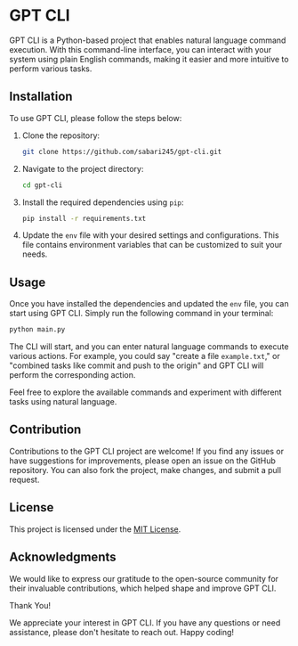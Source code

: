 # GPT CLI

GPT CLI is a Python-based project that enables natural language command execution. With this command-line interface, you can interact with your system using plain English commands, making it easier and more intuitive to perform various tasks.

## Installation

To use GPT CLI, please follow the steps below:

1. Clone the repository:

   ```bash
   git clone https://github.com/sabari245/gpt-cli.git
   ```

2. Navigate to the project directory:

   ```bash
   cd gpt-cli
   ```

3. Install the required dependencies using `pip`:

   ```bash
   pip install -r requirements.txt
   ```

4. Update the `env` file with your desired settings and configurations. This file contains environment variables that can be customized to suit your needs.

## Usage

Once you have installed the dependencies and updated the `env` file, you can start using GPT CLI. Simply run the following command in your terminal:

```bash
python main.py
```

The CLI will start, and you can enter natural language commands to execute various actions. For example, you could say "create a file `example.txt`," or "combined tasks like commit and push to the origin" and GPT CLI will perform the corresponding action.

Feel free to explore the available commands and experiment with different tasks using natural language.

## Contribution

Contributions to the GPT CLI project are welcome! If you find any issues or have suggestions for improvements, please open an issue on the GitHub repository. You can also fork the project, make changes, and submit a pull request.

## License

This project is licensed under the [MIT License](LICENSE).

## Acknowledgments

We would like to express our gratitude to the open-source community for their invaluable contributions, which helped shape and improve GPT CLI.

Thank You!

We appreciate your interest in GPT CLI. If you have any questions or need assistance, please don't hesitate to reach out. Happy coding!
